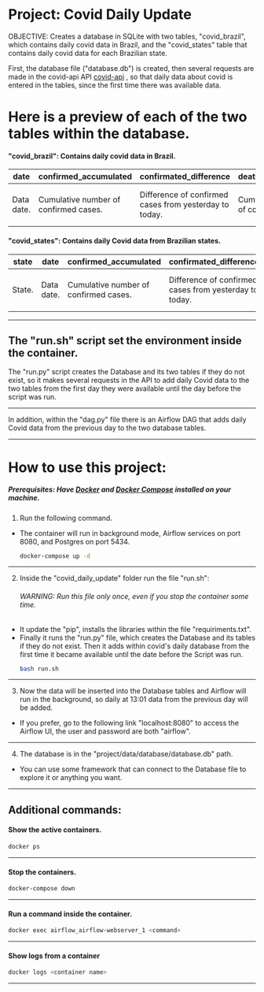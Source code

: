 # Project: Covid Daily Update
OBJECTIVE: Creates a database in SQLite with two tables, "covid_brazil", which contains daily covid data in Brazil, and the "covid_states" table that contains daily covid data for each Brazilian state.

 First, the database file ("database.db") is created, then several requests are made in the covid-api API [covid-api](http://covid-api.com/api/) , so that daily data about covid is entered in the tables, since the first time there was available data.
 
 # Here is a preview of each of the two tables within the database.

#### "covid_brazil": Contains daily covid data in Brazil.

| date       | confirmed_accumulated                 | confirmated_difference                                 | deaths_accumulated                     | deaths_difference                                       | last_update       |
|------------|---------------------------------------|--------------------------------------------------------|----------------------------------------|---------------------------------------------------------|-------------------|
| Data date. | Cumulative number of confirmed cases. | Difference of confirmed cases from yesterday to today. | Cumulative number of confirmed deaths. | Difference of confirmed deaths from yesterday to today. | Last data update. |

#### "covid_states": Contains daily Covid data from Brazilian states.

| state  | date       | confirmed_accumulated                 | confirmated_difference                                 | deaths_accumulated                     | deaths_difference                                       | last_update       |
|--------|------------|---------------------------------------|--------------------------------------------------------|----------------------------------------|---------------------------------------------------------|-------------------|
| State. | Data date. | Cumulative number of confirmed cases. | Difference of confirmed cases from yesterday to today. | Cumulative number of confirmed deaths. | Difference of confirmed deaths from yesterday to today. | Last data update. |
---
The "run.sh" script set the environment inside the container.
---
The "run.py" script creates the Database and its two tables if they do not exist, so it makes several requests in the API to add daily Covid data to the two tables from the first day they were available until the day before the script was run.

---
In addition, within the "dag.py" file there is an Airflow DAG that adds daily Covid data from the previous day to the two database tables.

---
# How to use this project:

##### Prerequisites: Have [Docker](https://www.docker.com) and [Docker Compose](https://docs.docker.com/compose/install/#install-compose) installed on your machine.

1. Run the following command.
- The container will run in background mode, Airflow services on port 8080, and Postgres on port 5434.
    ```sh
    docker-compose up -d
    ```
---
2. Inside the "covid_daily_update" folder run the file "run.sh":
    ###### WARNING: Run this file only once, even if you stop the container some time.
- It update the "pip", installs the libraries within the file "requiriments.txt".
- Finally it runs the "run.py" file, which creates the Database and its tables if they do not exist. Then it adds within covid's daily database from the first time it became available until the date before the Script was run.
    ```sh
    bash run.sh
    ```
---
3. Now the data will be inserted into the Database tables and Airflow will run in the background, so daily at 13:01 data from the previous day will be added.
- If you prefer, go to the following link "localhost:8080" to access the Airflow UI, the user and password are both "airflow".
---
4. The database is in the "project/data/database/database.db" path.
- You can use some framework that can connect to the Database file to explore it or anything you want.
---

## Additional commands:

#### Show the active containers.
```sh
docker ps
```

---
#### Stop the containers.
```sh
docker-compose down
``` 
---
#### Run a command inside the container.
```sh
docker exec airflow_airflow-webserver_1 <command>
```

---
#### Show logs from a container
```sh
docker logs <container name>
```
---